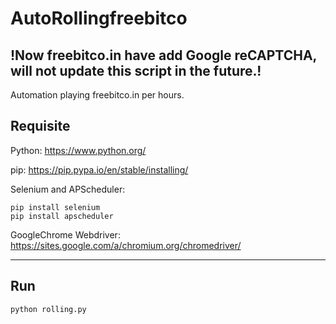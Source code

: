 # AutoRollingfreebitco

## !Now freebitco.in have add Google reCAPTCHA, will not update this script in the future.!

Automation playing freebitco.in per hours.

## Requisite
Python: https://www.python.org/

pip: https://pip.pypa.io/en/stable/installing/

Selenium and APScheduler:
```
pip install selenium
pip install apscheduler
```
GoogleChrome Webdriver:
https://sites.google.com/a/chromium.org/chromedriver/

---

## Run

```
python rolling.py
```
